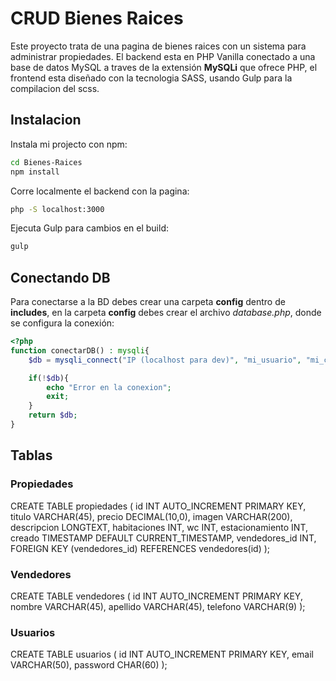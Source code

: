 
# CRUD Bienes Raices

Este proyecto trata de una pagina de bienes raices con un sistema para administrar propiedades. El backend esta en PHP Vanilla conectado a una base de datos MySQL a traves de la extensión **MySQLi** que ofrece PHP, el frontend esta diseñado con la tecnologia SASS, usando Gulp para la compilacion del scss.

## Instalacion

Instala mi projecto con npm:

```bash
cd Bienes-Raices
npm install
```

Corre localmente el backend con la pagina:

```bash
php -S localhost:3000
```

Ejecuta Gulp para cambios en el build:

```bash
gulp
```
    

## Conectando DB

Para conectarse a la BD debes crear una carpeta **config** dentro de **includes**, en la carpeta **config** debes crear el archivo *database.php*, donde se configura la conexión:

```php
<?php
function conectarDB() : mysqli{
    $db = mysqli_connect("IP (localhost para dev)", "mi_usuario", "mi_contraseña", "mi_bd");

    if(!$db){
        echo "Error en la conexion";
        exit;
    }
    return $db;
}
```


## Tablas

### Propiedades

CREATE TABLE propiedades (
    id INT AUTO_INCREMENT PRIMARY KEY,
    titulo VARCHAR(45),
    precio DECIMAL(10,0),
    imagen VARCHAR(200),
    descripcion LONGTEXT,
    habitaciones INT,
    wc INT,
    estacionamiento INT,
    creado TIMESTAMP DEFAULT CURRENT_TIMESTAMP,
    vendedores_id INT,
    FOREIGN KEY (vendedores_id) REFERENCES vendedores(id)
);

### Vendedores

CREATE TABLE vendedores (
    id INT AUTO_INCREMENT PRIMARY KEY,
    nombre VARCHAR(45),
    apellido VARCHAR(45),
    telefono VARCHAR(9)
);

### Usuarios

CREATE TABLE usuarios (
    id INT AUTO_INCREMENT PRIMARY KEY,
    email VARCHAR(50),
    password CHAR(60)
);
